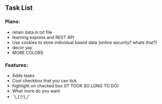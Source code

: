 ## Task List

### Plans:
- retain data in txt file
 - learning express and REST API
  - Use cookies to store individual based data (online security? whats that?)
- decor yay
- MORE COLORS

### Features:
- Adds tasks
- Cool checkbox that you can tick
- highlight on checked box (IT TOOK SO LONG TO DO)
- What more do you want
-  ¯\\\_(ツ)\_/¯
